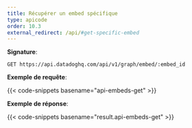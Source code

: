 ```yaml
---
title: Récupérer un embed spécifique
type: apicode
order: 10.3
external_redirect: /api/#get-specific-embed
---
```


**Signature**:

`GET https://api.datadoghq.com/api/v1/graph/embed/:embed_id`

**Exemple de requête**:

{{< code-snippets basename="api-embeds-get" >}}

**Exemple de réponse**:

{{< code-snippets basename="result.api-embeds-get" >}}
